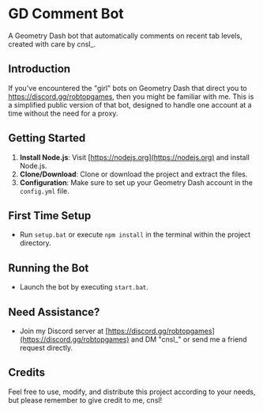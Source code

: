 # GD Comment Bot

A Geometry Dash bot that automatically comments on recent tab levels, created with care by cnsl_.

## Introduction
If you've encountered the "girl" bots on Geometry Dash that direct you to https://discord.gg/robtopgames, then you might be familiar with me. This is a simplified public version of that bot, designed to handle one account at a time without the need for a proxy.

## Getting Started
1. **Install Node.js**: Visit [https://nodejs.org](https://nodejs.org) and install Node.js.
2. **Clone/Download**: Clone or download the project and extract the files.
3. **Configuration**: Make sure to set up your Geometry Dash account in the `config.yml` file.

## First Time Setup
- Run `setup.bat` or execute `npm install` in the terminal within the project directory.

## Running the Bot
- Launch the bot by executing `start.bat`.

## Need Assistance?
- Join my Discord server at [https://discord.gg/robtopgames](https://discord.gg/robtopgames) and DM "cnsl_" or send me a friend request directly.

## Credits
Feel free to use, modify, and distribute this project according to your needs, but please remember to give credit to me, cnsl!
